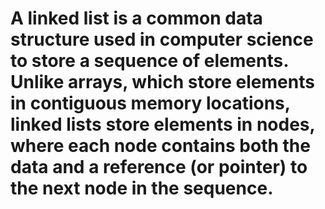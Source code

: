 # A linked list is a common data structure used in computer science to store a sequence of elements. Unlike arrays, which store elements in contiguous memory locations, linked lists store elements in nodes, where each node contains both the data and a reference (or pointer) to the next node in the sequence.

